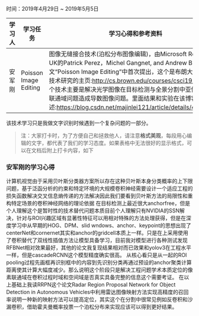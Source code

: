 时间：2019年4月29日 ~ 2019年5月5日

学习人|学习任务|学习心得和参考资料
------ | ------ | ------ 
安军刚 | Poisson Image Editing  | 图像无缝接合技术(泊松分布图像编辑)，由Microsoft Research UK的Patrick Perez，Michel Gangnet, and Andrew Blake在论文“Poisson Image Editing”中首次提出，这个是布朗大学对该项技术研究的主页:http://cs.brown.edu/courses/csci1950-g/ .这个技术主要是解决光学图像在目标检测与全景分割中亚像素本身的联通域问题造成导数图像问题。里面结果和实验在该博客中述:https://blog.csdn.net/majinlei121/article/details/47258389
该技术学习只是我做文字识别时候遇到一个复杂问题的一部分。

> 注：大家打卡时，为了方便自己和拯救他人，请注意**格式美观**，每段用心编辑的文字，都代表了我们的学习态度。如果表格中无法很好的显示格式，可以在文档后附上打卡内容，如下

### 安军刚的学习心得
计算机视觉由于采用贝叶斯分类器方案所以存在这种贝叶斯本身分类概率的上下限问题，基于泛函分析的约束和特定环境的大规模卷积神经需要设计一个适应工程的损失函数解决交叉信息熵传递的方法解决因此我们要看到贝叶斯方法的局限性和重构特定场景的卷积神经网络的理论依据
  在目标检测上最近很大anchorfree，但是个人理解这个是暂时性的技术替代问题本质目前个人理解只有NVIDIA的SSN解决，针对与ROI兴趣区域有显著性特征可以用相对特殊的方法处理获得，但是在深度学习中从早期的HOG、DPM、slid wndows、anchor、keypoint的思想出现了centerNet和cornernet其实和anchor的gridcell本质上一样。只是在上采用使用了卷积替代了双线性插值方法让模型具备学习，目前我对模型进行各种测试发现RFBNet相对效果最好，其他的论文我复现结果相对而已效果和yolov3在工程水平一样，但是cascadeRCNN这个模型精度确实很高。 从核心看只是从一起的ROI pooling过程先画框再识别框中的内容到先识别分类再通过预设的anchor聚类计算距离使其计算大幅度减少。那么说明这个阶段只是解决工程问题学术本质定位的像素联通域在卷积过程时域和空间域是否真实具备完整的信息这个需要考证。
  在以上基础上我读RRPN这个论文Radar Region Proposal Network for Object Detection in Autonomous Vehicles中利用雷达图像映射方法实现高精度的召回率说明一种新的映射方法可以提高定位，其实这个在分割中很常见例如反卷积和沙漏卷积，借助霍夫曼概率投票一个泊松分布来实现应该可以得到更好结果。

